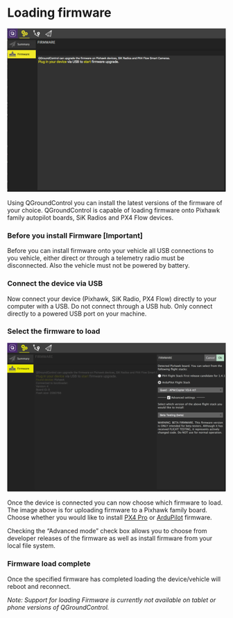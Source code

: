 # Loading firmware

![](Firmware.jpg)

Using QGroundControl you can install the latest versions of the firmware of your choice. QGroundControl is capable of loading firmware onto Pixhawk family autopilot boards, SiK Radios and PX4 Flow devices.

### Before you install Firmware [Important]

Before you can install firmware onto your vehicle all USB connections to you vehicle, either direct or through a telemetry radio must be disconnected. Also the vehicle must not be powered by battery. 

### Connect the device via USB

Now connect your device (Pixhawk, SiK Radio, PX4 Flow) directly to your computer with a USB. Do not connect through a USB hub. Only connect directly to a powered USB port on your machine.

### Select the firmware to load

![](FirmwareSelect.jpg)

Once the device is connected you can now choose which firmware to load. The image above is for uploading firmware to a Pixhawk family board. Choose whether you would like to install [PX4 Pro](http://px4.io/) or [ArduPilot](http://ardupilot.com) firmware.

Checking the “Advanced mode” check box allows you to choose from developer releases of the firmware as well as install firmware from your local file system.

### Firmware load complete

Once the specified firmware has completed loading the device/vehicle will reboot and reconnect.

*Note: Support for loading Firmware is currently not available on tablet or phone versions of QGroundControl.*
